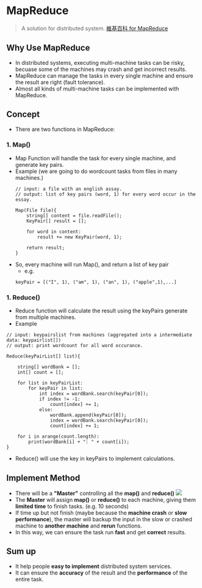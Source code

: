 # MapReduce
> A solution for distributed system.
> [維基百科 for MapReduce](https://zh.wikipedia.org/zh-tw/MapReduce)
## Why Use MapReduce
- In distributed systems, executing multi-machine tasks can be risky, becuase some of the machines may crash and get incorrect results.
- MapReduce can manage the tasks in every single machine and ensure the result are right (fault tolerance).
- Almost all kinds of multi-machine tasks can be implemented with MapReduce.
## Concept
- There are two functions in MapReduce:

### 1. Map()
- Map Function will handle the task for every single machine, and generate key pairs.
- Example (we are going to do wordcount tasks from  files in many machines.)
    ```
    // input: a file with an english assay.
    // output: list of key pairs (word, 1) for every word occur in the essay.

    Map(File file){
        string[] content = file.readFile();
        KeyPair[] result = [];

        for word in content:
            result += new KeyPair(word, 1);

        return result;
    }
    ```
- So, every machine will run Map(), and return a list of key pair
    - e.g. 
    ```
    keyPair = [("I", 1), ("am", 1), ("an", 1), ("apple",1),...]
    ```
### 1. Reduce()
- Reduce function will calculate the result using the keyPairs generate from multiple machines.
- Example
```
// input: keypairslist from machines (aggregated into a intermediate data: keypairlist[])
// output: print wordcount for all word occurance.

Reduce(keyPairList[] list){
    
    string[] wordBank = [];
    int[] count = [];
    
    for list in keyPairList:
        for keyPair in list:
            int index = wordBank.search(keyPair[0]);
            if index != -1:
                count[index] += 1;
            else:
                wordBank.append(keyPair[0]);
                index = wordBank.search(keyPair[0]);
                count[index] += 1;
                
    for i in arange(count.length):
        print(wordBank[i] + ": " + count[i]);
}
```
- Reduce() will use the key in keyPairs to implement calculations.

## Implement Method
- There will be a **"Master"** controlling all the **map()** and **reduce()**
![](https://i.imgur.com/ZvyvWOd.png)
- The **Master** will assign **map()** or **reduce()** to each machine, giving them **limited time** to finish tasks. (e.g. 10 seconds)
- If time up but not finish (maybe because the **machine crash** or **slow performance**), the master will backup the input in the slow or crashed machine to **another machine** and **rerun** functions.
- In this way, we can ensure the task run **fast** and get **correct** results.

## Sum up
- It help people **easy to implement** distributed system services.
- It can ensure the **accuracy** of the result and the **performance** of the entire task.
